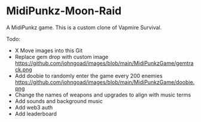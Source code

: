 # MidiPunkz-Moon-Raid
A MidiPunkz game.
This is a custom clone of Vapmire Survival.

Todo:

- X Move images into this Git
- Replace gem drop with custom image https://github.com/johngoad/images/blob/main/MidiPunkzGame/gemtrack.png
- Add doobie to randomly enter the game every 200 enemies https://github.com/johngoad/images/blob/main/MidiPunkzGame/doobie.png
- Change the names of weapons and upgrades to align with music terms
- Add sounds and background music
- Add web3 auth
- Add leaderboard
